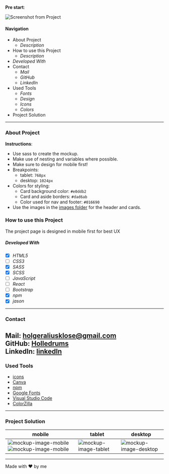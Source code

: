 **Pre start**:

![Screenshot from Project](./images/picture.png)

#### Navigation

- About Project
  - _Description_
- How to use this Project
  - _Description_
- _Developed With_
- Contact
  - _Mail_
  - _GitHub_
  - _LinkedIn_
- Used Tools
  - _Fonts_
  - _Design_
  - _Icons_
  - _Colors_
- Project Solution
---
### About Project
**Instructions**:
- Use sass to create the mockup.
- Make use of nesting and variables where possible.
- Make sure to design for mobile first!
- Breakpoints:
  - tablet: `768px`
  - desktop: `1024px`
- Colors for styling:
  - Card background color: `#e0ddb2`
  - Card and aside borders: `#dad6ab`
  - Color used for nav and footer: `#016690`
- Use the images in the [images folder](./src/images) for the header and cards.
### How to use this Project
The project page is designed in mobile first for best UX
##### Developed With
- [x] _HTML5_
- [ ] _CSS3_
- [x] _SASS_
- [x] _SCSS_
- [ ] _JavaScript_
- [ ] _React_
- [ ] _Bootstrap_
- [x] _npm_
- [x] _jason_
---
### Contact
Mail: <holgeraliusklose@gmail.com><br>
GitHub: [Holledrums](https://github.com/)<br>
LinkedIn: [linkedIn](https://www.linkedin.com/in/holger-klose-240831147/)
---
### Used Tools
- [icons](https://)
- [Canva](https://www.canva.com/)
- [npm](https://www.npmjs.com/)
- [Google Fonts](https://fonts.google.com/)
- [Visual Studio Code](https://code.visualstudio.com/)
- [ColorZilla](https://www.colorzilla.com/chrome/)
---
### Project Solution
| mobile                                                                                                        | tablet                                                | desktop                                                 |
| ------------------------------------------------------------------------------------------------------------- | ----------------------------------------------------- | ------------------------------------------------------- |
| ![mockup-image-mobile](./images_reference/mobile1.png) ![mockup-image-mobile](./images_reference/mobile2.png) | ![mockup-image-tablet](./images_reference/tablet.png) | ![mockup-image-desktop](./images_reference/desktop.png) |
---
Made with ❤️ by me

